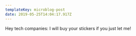 ```yaml
---
templateKey: microblog-post
date: 2019-05-25T14:04:17.917Z
---
```


Hey tech companies: I will buy your stickers if you just let me!
